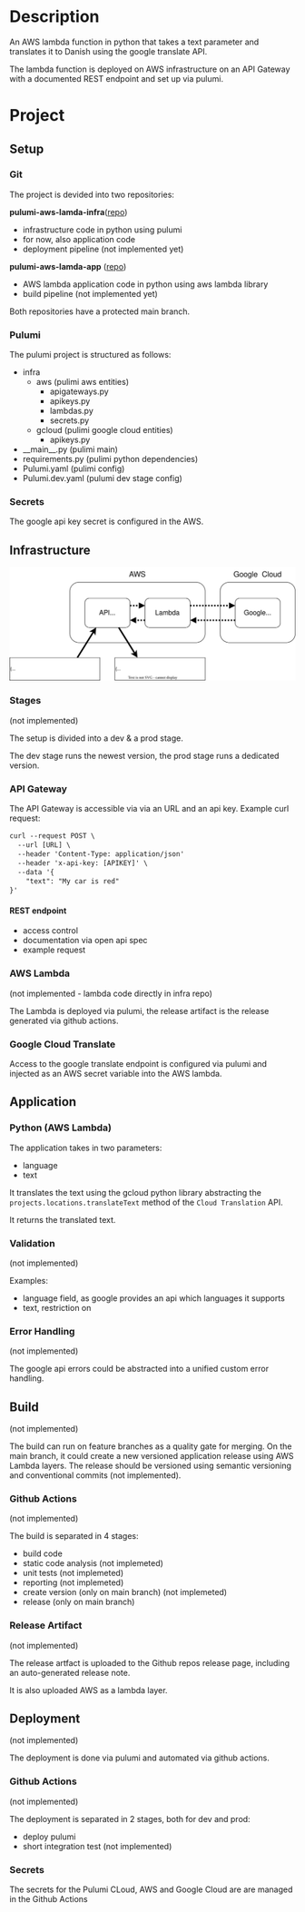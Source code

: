 # Description

An AWS lambda function in python that takes a text parameter and translates it to Danish using the google translate API.

The lambda function is deployed on AWS infrastructure on an API Gateway with a documented REST endpoint and set up via pulumi.

# Project

## Setup

### Git

The project is devided into two repositories:

**pulumi-aws-lamda-infra**([repo](https://github.com/JavaanseHZ/pulumi-aws-lambda-infra))
- infrastructure code in python using pulumi
- for now, also application code
- deployment pipeline (not implemented yet)

**pulumi-aws-lamda-app** ([repo](https://github.com/JavaanseHZ/pulumi-aws-lambda-app))
- AWS lambda application code in python using aws lambda library
- build pipeline (not implemented yet)

Both repositories have a protected main branch.

### Pulumi

The pulumi project is structured as follows:

- infra
  - aws (pulimi aws entities)
    - apigateways.py
    - apikeys.py
    - lambdas.py
    - secrets.py
  - gcloud (pulimi google cloud entities)
    - apikeys.py 
- \_\_main\_\_.py (pulimi main)
- requirements.py (pulimi python dependencies)
- Pulumi.yaml (pulimi config)
- Pulumi.dev.yaml (pulumi dev stage config)

### Secrets

The google api key secret is configured in the AWS.

## Infrastructure

![infra-](infra.drawio.svg)

### Stages
(not implemented)

The setup is divided into a dev & a prod stage.

The dev stage runs the newest version, the prod stage runs a dedicated version.

### API Gateway

The API Gateway is accessible via via an URL and an api key.
Example curl request:
```
curl --request POST \
  --url [URL] \
  --header 'Content-Type: application/json' 
  --header 'x-api-key: [APIKEY]' \
  --data '{
	"text": "My car is red"
}'
```

#### REST endpoint

- access control
- documentation via open api spec
- example request

### AWS Lambda
(not implemented - lambda code directly in infra repo)

The Lambda is deployed via pulumi, the release artifact is the release generated via github actions.

### Google Cloud Translate

Access to the google translate endpoint is configured via pulumi and injected as an AWS secret variable into the AWS lambda.

## Application

### Python (AWS Lambda)

The application takes in two parameters:
- language
- text

It translates the text using the gcloud python library abstracting the ```projects.locations.translateText``` method of the ```Cloud Translation``` API.

It returns the translated text.


### Validation

(not implemented)

Examples:
- language field, as google provides an api which languages it supports
- text, restriction on 

### Error Handling

(not implemented)

The google api errors could be abstracted into a unified custom error handling.

## Build

(not implemented)

The build can run on feature branches as a quality gate for merging.
On the main branch, it could create a new versioned application release using AWS Lambda layers.
The release should be versioned using semantic versioning and conventional commits (not implemented).

### Github Actions

(not implemented)

The build is separated in 4 stages:

- build code
- static code analysis (not implemeted)
- unit tests  (not implemeted)
- reporting (not implemeted)
- create version (only on main branch) (not implemeted)
- release (only on main branch)

### Release Artifact

(not implemented)

The release artfact is uploaded to the Github repos release page, including an auto-generated release note.

It is also uploaded AWS as a lambda layer.

## Deployment

(not implemented)

The deployment is done via pulumi and automated via github actions.

### Github Actions

(not implemented)

The deployment is separated in 2 stages, both for dev and prod:

- deploy pulumi
- short integration test (not implemented)

### Secrets

The secrets for the Pulumi CLoud, AWS and Google Cloud are are managed in the Github Actions